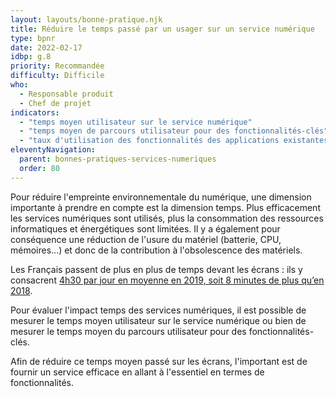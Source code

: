 ```yaml
---
layout: layouts/bonne-pratique.njk
title: Réduire le temps passé par un usager sur un service numérique
type: bpnr
date: 2022-02-17
idbp: g.8
priority: Recommandée
difficulty: Difficile
who:
  - Responsable produit
  - Chef de projet
indicators:
  - "temps moyen utilisateur sur le service numérique"
  - "temps moyen de parcours utilisateur pour des fonctionnalités-clés"
  - "taux d'utilisation des fonctionnalités des applications existantes"
eleventyNavigation:
  parent: bonnes-pratiques-services-numeriques
  order: 80
---
```


Pour réduire l'empreinte environnementale du numérique, une dimension importante à prendre en compte est la dimension temps. Plus efficacement les services numériques sont utilisés, plus la consommation des ressources informatiques et énergétiques sont limitées. Il y a également pour conséquence une réduction de l'usure du matériel (batterie, CPU, mémoires...) et donc de la contribution à l'obsolescence des matériels.

Les Français passent de plus en plus de temps devant les écrans : ils y consacrent [4h30 par jour en moyenne en 2019, soit 8 minutes de plus qu’en 2018](https://www.bva-group.com/sondages/hyperconnexion-ecrans-sondage-bva-fondation-april/).

Pour évaluer l'impact temps des services numériques, il est possible de mesurer le temps moyen utilisateur sur le service numérique ou bien de mesurer le temps moyen du parcours utilisateur pour des fonctionnalités-clés.

Afin de réduire ce temps moyen passé sur les écrans, l'important est de fournir un service efficace en allant à l'essentiel en termes de fonctionnalités.
